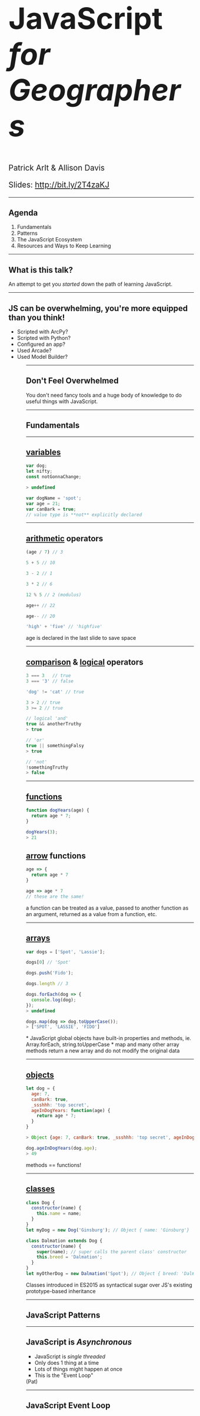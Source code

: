 <!-- outline

Intro (4 minutes, Pat)
  * what this talk is and isn't (pat)
  * dont be overwhelmed (pat)
  * you are technically minded enough to learn this
  * JavaScript is fun (and useful!) - Pat?

Fundamentals (12 minutes)
  variables, operators, arrays, functions, objects, classes (12 minutes, Allison)

Patterns (27 minutes)
  Async, callbacks, promises (10 minutes, Pat)
  Closures (2 minutes, Pat)

  The DOM and Browser Development (5 minutes, Allison)
  Modules (5 minutes, Allison)
  Walk through chaining promises JS API sample (5 minutes, Allison)

The JavaScript Ecosystem (6-8 minutes)
  Language, tools, frameworks
  A note about ES 2015
  “Opinions” About JavaScript/JS Fatigue

Resources/Keep Learning (9 minutes)
  Resources - tools and helpers (Local Dev Environment/protoyping tools (2 minutes, Allison))
  Resources to Keep Learning (2 minutes, Allison)

Questions/take our workshop survey

****
https://twitter.com/hoverbird/status/750826785781063680
https://twitter.com/thomasfuchs/status/708675139253174273?lang=en

how can we help GIS folks identify?

variables pointing at something else - red exclamation points in .MXDs
strings, integers, booleans - datatypes for feature class attribute columns
conditional operators = field calculator / definition expressions

functions accepting arguments - gp tools with input parameters
asynchronous = background geoprocessing

project dependencies - ArcMap license level? (yuck)
dev Environment
  ArcMap
  ArcCatalog
  online documentation

opinions - GIS folks definitely know about those
 which projection is the best?
 back in the day

-->

<!-- .slide: data-background="../template/img/2019/devsummit/bg-1.png" -->

<!--div style="margin: auto; padding-top: 50px; padding-bottom: 50px; width: 80%; background: rgba(30,30,30,0.9)"/-->

<h1 style="text-align: left; font-size: 80px;"><b>JavaScript</b> <i>for Geographers</i></h1>
    <p style="text-align: left; font-size: 1.5em;">Patrick Arlt &amp; Allison Davis</p>
    <p style="text-align: left; font-size: 1.5em;">Slides: <a href="http://bit.ly/2T4zaKJ">http://bit.ly/2T4zaKJ</a>

---

<!-- .slide: data-background="../template/img/2019/devsummit/bg-2.png" -->

## Agenda

1. Fundamentals
2. <span style="white-space: nowrap;">Patterns</span>
3. The JavaScript Ecosystem
4. Resources and Ways to Keep Learning

---


<!-- .slide: data-background="../template/img/2019/devsummit/bg-3.png" -->

## What is this talk?

An attempt to get you _started_ down the path of learning JavaScript.

---

<!-- .slide: data-background="../template/img/2019/devsummit/bg-2.png" -->

## JS can be overwhelming, you're more equipped than you think!

<ul>
  <li class="fragment">Scripted with ArcPy?</li>
  <li class="fragment">Scripted with Python?</li>
  <li class="fragment">Configured an app?</li>
  <li class="fragment">Used Arcade?</li>
  <li class="fragment">Used Model Builder?</li>
<ul>

---

<!-- .slide: data-background="../template/img/2019/devsummit/bg-2.png" -->

## Don't Feel Overwhelmed

You don't need fancy tools and a huge body of knowledge to do useful things with JavaScript.

---

<!-- .slide: data-background="../template/img/2019/devsummit/bg-4.png" -->

## Fundamentals

---

<!-- .slide: data-background="../template/img/2019/devsummit/bg-2.png" -->

## [variables](https://developer.mozilla.org/en-US/docs/Web/JavaScript/Reference/Statements/var)

```js
var dog;
let nifty;
const notGonnaChange;

> undefined

var dogName = 'spot';
var age = 21;
var canBark = true;
// value type is **not** explicitly declared

```

<aside class="notes">

</aside>

---

<!-- .slide: data-background="../template/img/2019/devsummit/bg-2.png" -->

## [arithmetic](https://developer.mozilla.org/en-US/docs/Web/JavaScript/Reference/Operators/Arithmetic_Operators) operators

```js
(age / 7) // 3

5 + 5 // 10

3 - 2 // 1

3 * 2 // 6

12 % 5 // 2 (modulus)

age++ // 22

age-- // 20

'high' + 'five' // 'highfive'

```

<aside class="notes">
  age is declared in the last slide to save space
</aside>

---


<!-- .slide: data-background="../template/img/2019/devsummit/bg-2.png" -->

## [comparison](https://developer.mozilla.org/en-US/docs/Web/JavaScript/Reference/Operators/Comparison_Operators) & [logical](https://developer.mozilla.org/en-US/docs/Web/JavaScript/Reference/Operators/Logical_Operators) operators

```js
3 === 3   // true
3 === '3' // false

'dog' != 'cat' // true

3 > 2 // true
3 >= 2 // true

// logical 'and'
true && anotherTruthy
> true

// 'or'
true || somethingFalsy
> true

// 'not'
!somethingTruthy
> false
```

<aside class="notes">
</aside>

---

<!-- .slide: data-background="../template/img/2019/devsummit/bg-2.png" -->

## [functions](https://developer.mozilla.org/en-US/docs/Web/JavaScript/Guide/Functions)

```js
function dogYears(age) {
  return age * 7;
}

dogYears(3);
> 21
```

## [arrow](https://developer.mozilla.org/en-US/docs/Web/JavaScript/Reference/Functions/Arrow_functions) functions
```js
age => {
  return age * 7
}

age => age * 7
// these are the same!
```
<aside class="notes">
a function can be treated as a value, passed to another function as an argument, returned as a value from a function, etc.
</aside>

---


<!-- .slide: data-background="../template/img/2019/devsummit/bg-2.png" -->

## [arrays](https://developer.mozilla.org/en-US/docs/Web/JavaScript/Reference/Global_Objects/Array)
```js
var dogs = ['Spot', 'Lassie'];

dogs[0] // 'Spot'

dogs.push('Fido');

dogs.length // 3

dogs.forEach(dog => {
  console.log(dog);
});
> undefined

dogs.map(dog => dog.toUpperCase());
> ['SPOT', 'LASSIE', 'FIDO']
```

<aside class="notes">
* JavaScript global objects have built-in properties and methods, ie. Array.forEach, string.toUpperCase
* map and many other array methods return a new array and do not modify the original data
</aside>

---

<!-- .slide: data-background="../template/img/2019/devsummit/bg-2.png" -->

## [objects](https://developer.mozilla.org/en-US/docs/Web/JavaScript/Guide/Working_with_Objects)

```js
let dog = {
  age: 7,
  canBark: true,
  _ssshhh: 'top secret',
  ageInDogYears: function(age) {
    return age * 7;
  }
}

> Object {age: 7, canBark: true, _ssshhh: 'top secret', ageInDogYears: ageInDogYears() }

dog.ageInDogYears(dog.age);
> 49
```
<aside class="notes">
  methods == functions!
</aside>

---


<!-- .slide: data-background="../template/img/2019/devsummit/bg-2.png" -->

## [classes](https://developer.mozilla.org/en-US/docs/Web/JavaScript/Reference/Classes)

```js
class Dog {
  constructor(name) {
    this.name = name;
  }
}
let myDog = new Dog('Ginsburg'); // Object { name: 'Ginsburg'}

class Dalmation extends Dog {
  constructor(name) {
    super(name); // super calls the parent class' constructor
    this.breed = 'Dalmation';
  }
}
let myOtherDog = new Dalmation('Spot'); // Object { breed: 'Dalmation', name: 'Spot'}
```

<aside class="notes">
Classes introduced in ES2015 as syntactical sugar over JS's existing prototype-based inheritance
</aside>

---


<!-- .slide: data-background="../template/img/2019/devsummit/bg-4.png" -->

## JavaScript Patterns

---

<!-- .slide: data-background="../template/img/2019/devsummit/bg-2.png" -->

## JavaScript is _Asynchronous_

* JavaScript is _single threaded_
* Only does 1 thing at a time
* Lots of things might happen at once
* This is the "Event Loop"

<aside class="notes">
  (Pat)
</aside>

---

<!-- .slide: data-background="../template/img/2019/devsummit/bg-2.png" -->

## JavaScript Event Loop

1. Executes one function at a time
2. <span style="white-space: nowrap;">Run the entire function</span>
3. Start the next function

[Demo](http://jsbin.com/bezusuk/edit?js,console)

<aside class="notes">
  (Pat)
</aside>

---

<!-- .slide: data-background="../template/img/2019/devsummit/bg-2.png" -->

## Callbacks

```html
<button id="button">Click Me!</button>
```

```js
let button = document.getElementById('button');

button.addEventListener('click', function () {
  console.log('The button was clicked');
});
```

Callback are functions that are run _later_ when things happen.

<aside class="notes">
  (Pat)
</aside>

---

<!-- .slide: data-background="../template/img/2019/devsummit/bg-2.png" -->

## Promises

```js
let user = fetch('https://randomuser.me/api/')
  .then(processResponse)
  .then(doSomethingWithUser)
  .catch(anyErrors);

function processResponse (response) {
  return response.json();
}

function doSomethingWithUser (user) {
  console.log(user); // prints a bunch of user info
}

function anyErrors (error) {
  console.error('what have you done!', error);
}
```

Promises represent a future value that will be "resolved".

_I `Promise` to be a useful value in the future._

[Demo](http://jsbin.com/qisiki/edit?js,console)

<aside class="notes">
  (Pat)
</aside>

---

<!-- .slide: data-background="../template/img/2019/devsummit/bg-2.png" -->

## Function Scope

```
var prefix = 'Hello';

function go () {
  var suffix = "World!"
  console.log(prefix + " " + suffix); // "Hello World"
}

go();

console.log(suffix); // undefined
```

Functions remember the variables around them, this is referred to as "lexical scope".

<aside class="notes">
  (Pat)
</aside>

---

<!-- .slide: data-background="../template/img/2019/devsummit/bg-2.png" -->

## The [DOM](https://developer.mozilla.org/en-US/docs/Web/API/Document_Object_Model)

* select elements (HTML tags)
* listen for events
* change elements

``` js
console.log(value); // prints value to js console
debugger; // pauses application code 
```

[Demo](https://stackblitz.com/edit/js-5dkvb8)




<aside class="notes">
For debugging:
  * `console.log` - print things to the console
  * `debugger` - stops the application so you can look around

  Note - demo is initially missing several name attrs for debugging demo
  Debugger statement is not working in Firefox suddenly; demo setting a breakpoint

  Old demo urls:
  Start: http://jsbin.com/qojodez/edit?html,js,output
  Finish: http://jsbin.com/viconot/edit?html,js,output

</aside>

---



<!-- .slide: data-background="../template/img/2019/devsummit/bg-2.png" -->

## Sharing JavaScript

As applications grow, divide code into different files to stay organized. For small apps, you can just use `<script>` tags.
``` html
<!-- Add script tags at the bottom of index.html before </body>-->
<script src="/alert.js"></script>
<script src="/form.js"></script>
```
``` js
// alert.js file
var alert = "alert!"
```
``` js
// form.js file
var form = document.getElementById("form");

form.addEventListener("submit", (event) => {
  console.log(alert); // this will work thanks to global scope
});
```
[View full example](https://glitch.com/edit/#!/all-the-scripts)

<aside class="notes">
(Allison)
</aside>

---

<!-- .slide: data-background="../template/img/2019/devsummit/bg-2.png" -->

## [JavaScript Modules](https://developer.mozilla.org/en-US/docs/Web/JavaScript/Reference/Statements/import)

```
import { something } from 'some-module';
```

This is the future: as you learn JavaScript, you will encounter this more often.
[Demo](https://stackblitz.com/edit/js-7duku9)

<aside class="notes">
Basic import support is available in all browsers except IE
Dynamic import catching up fast

(Allison)

</aside>

---

<!-- .slide: data-background="../template/img/2019/devsummit/bg-2.png" -->

## AMD Modules (JS API)

```
require([
  "esri/Map",
  "esri/views/MapView",
], function (Map, MapView) {
  // Map and MapView have been loaded!
});
```

`require` is a fancy way of adding `<script>` tags to load code on demand.
[Demo](https://jsbin.com/hococib/edit?html,js,output)

<aside class="notes">
  (Allison)
</aside>

---

<!-- .slide: data-background="../template/img/2019/devsummit/bg-2.png" -->

## Putting the pieces together

* [Chaining Promises JS API Sample](https://developers.arcgis.com/javascript/latest/sample-code/sandbox/index.html?sample=chaining-promises)

<aside class="notes">
  Step through above JSAPI sample (Allison)
  - point out instances of what we've covered so far
</aside>

---

<!-- .slide: data-background="../template/img/2019/devsummit/bg-6.png" -->

## The JavaScript Ecosystem

---

<!-- .slide: data-background="../template/img/2019/devsummit/bg-2.png" -->

## The JavaScript Language

JavaScript (the language) updates every year.

2015 had LOADS of new features and established most of modern JavaScript.

<aside class="notes">
  (Pat)
</aside>

---

<!-- .slide: data-background="../template/img/2019/devsummit/bg-2.png" -->

## Build tools, bundlers, and frameworks

* Modules - formats for splitting up and sharing code
* Compilers - Transform JS > JS, add features to JS
* Bundlers - Combine modules and other assets
* Frameworks - Architecture and structure for large apps/teams

<aside class="notes">
  Link to these page or tutorials about how to use them. (Pat)
</aside>

---

<!-- .slide: data-background="../template/img/2019/devsummit/bg-2.png" -->

## Build tools, bundlers, and frameworks

* Modules <span class="fragment">- AMD</span> <span class="fragment">, JS Modules</span>
* Compilers <span class="fragment">- TypeScript</span>
* Bundlers <span class="fragment">- WebPack</span>
* Frameworks <span class="fragment">- React</span> <span class="fragment">, Angular</span> <span class="fragment">, Vue</span> <span class="fragment">, Ember</span> <span class="fragment">, Dojo</span>

<aside class="notes">
  Link to these page or tutorials about how to use them. (Pat)
</aside>

---

<!-- .slide: data-background="../template/img/2019/devsummit/bg-2.png" -->

## Node JS and NPM

* Node JS - Run JavaScript on a server or desktop computer. Build web servers, APIs and CLI tools
* NPM - Package manager and distribution system for JS Modules. Analogus to Pip or Conda in Python.

[Learn Node JS at NodeSchool](https://nodeschool.io/)

<aside class="notes">
  (Pat)
</aside>

---

<!-- .slide: data-background="../template/img/2019/devsummit/bg-2.png" -->

## Some people have "opinions" about JavaScript

Many JavaScript developers have **very** strong opinions about JavaScript.

* Which framework you *should* use
* Which build tool is *the best*
* The *only* way to do _________ is&hellip;

<p class="fragment"></p>

<aside class="notes">
  (Pat)
</aside>

---

<!-- .slide: data-background="../template/img/2019/devsummit/bg-2.png" -->

## JavaScript Fatigue

> Look, it’s easy. Code everything in Typescript. All modules that use Fetch compile them to target ES6, transpile them with Babel on a stage-3 preset, and load them with SystemJS. If you don’t have Fetch, polyfill it, or use Bluebird, Request or Axios, and handle all your promises with await.

> We have very different definitions of easy.

[How it feels to learn JavaScript in ~~2016~~, ~~2017~~, ~~2018~~, 2019](https://hackernoon.com/how-it-feels-to-learn-javascript-in-2016-d3a717dd577f#.sl06jvo9z)

<aside class="notes">
  (Pat)
</aside>

---

<!-- .slide: data-background="../template/img/2019/devsummit/bg-2.png" -->

## the JavaScript ecosystem

You don't know what you don't know.

<p class="fragment">and that is great.</p>

<aside class="notes">
  Link to these page or tutorials about how to use them. (Pat)
</aside>

---

<!-- .slide: data-background="../template/img/2019/devsummit/bg-2.png" -->

## Fight JavaScript Fatigue

* The JS API is MORE then enough for simple mapping apps
* Many configurable apps and storymaps are built without frameworks or excessive tools
* Add tools when you **KNOW** you will benefit from using them
* Too many tools === Lots of complexity to manage
* Don't touch tools until you feel limited by your current approach

<aside class="notes">
  (Pat)
</aside>

---

<!-- .slide: data-background="../template/img/2019/devsummit/bg-2.png" -->

## Development tools

* Set up your local dev environment: [Do I have a web server running?](https://gist.github.com/jgravois/5e73b56fa7756fd00b89)
* Prototype with [CodePen](https://codepen.io), [JSBin](https://jsbin.com) or [StackBlitz](https://stackblitz.com/)
* [Visual Studio Code](https://code.visualstudio.com/)
* [Chrome Developer Tools](https://developers.google.com/web/tools/chrome-devtools/javascript/)
* [ArcGIS JS CLI](https://github.com/Esri/arcgis-js-cli)

<aside class="notes">
(Allison)
</aside>

---

<!-- .slide: data-background="../template/img/2019/devsummit/bg-2.png" -->

## Keep learning

* [ArcGIS DevLabs](https://developers.arcgis.com/labs/?product=JavaScript&topic=any)
* [MDN: Learn web development](https://developer.mozilla.org/en-US/docs/Learn)
* [MDN: JavaScript](https://developer.mozilla.org/en-US/docs/Web/JavaScript/Guide)
* [Eloquent JavaScript](http://eloquentjavascript.net/)
* [You Don't Know JS](https://github.com/getify/You-Dont-Know-JS)
* [JavaScript 30](https://javascript30.com/)
* [NodeSchool](https://nodeschool.io/)
* [Command Line Power User](https://commandlinepoweruser.com/)
* [Front End Handbook](https://frontendmasters.com/books/front-end-handbook/2018/)

<aside class="notes">
(Allison)
</aside>

---

<!-- .slide: data-background="../template/img/2019/devsummit/bg-esri.png" -->

<br><br><br><br><br><br>

Slides at http://bit.ly/2T4zaKJ

---

<!-- .slide: data-background="../template/img/2019/devsummit/bg-rating.png" -->
